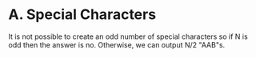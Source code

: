 # A. Special Characters
It is not possible to create an odd number of special characters so if N is odd then the answer is no. Otherwise, we can output N/2 "AAB"s.
